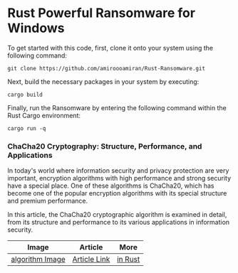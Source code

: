 # Rust Powerful Ransomware for Windows

To get started with this code, first, clone it onto your system using the following command:

```
git clone https://github.com/amiroooamiran/Rust-Ransomware.git
```

Next, build the necessary packages in your system by executing:

```
cargo build
```
Finally, run the Ransomware by entering the following command within the Rust Cargo environment:

```
cargo run -q
```

### ChaCha20 Cryptography: Structure, Performance, and Applications

In today's world where information security and privacy protection are very important, encryption algorithms with high performance and strong security have a special place. One of these algorithms is ChaCha20, which has become one of the popular encryption algorithms with its special structure and premium performance.

In this article, the ChaCha20 cryptographic algorithm is examined in detail, from its structure and performance to its various applications in information security.

| Image | Article | More |
|-------|---------|--------|
| [algorithm Image](https://github.com/amiroooamiran/Rust-Ransomware/blob/master/documents/images/chacha20.png) | [Article Link](https://github.com/amiroooamiran/Rust-Ransomware/blob/master/documents/chacha%2020.pdf) | [in Rust](https://docs.rs/chacha20/latest/chacha20/) |
